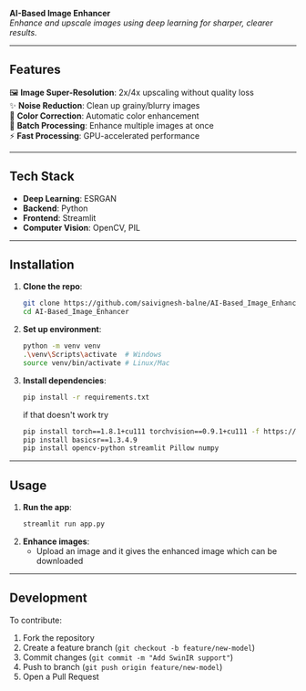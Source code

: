 **AI-Based Image Enhancer**  
*Enhance and upscale images using deep learning for sharper, clearer results.*

---

## **Features**  
🖼️ **Image Super-Resolution**: 2x/4x upscaling without quality loss  
✨ **Noise Reduction**: Clean up grainy/blurry images  
🎨 **Color Correction**: Automatic color enhancement  
📁 **Batch Processing**: Enhance multiple images at once  
⚡ **Fast Processing**: GPU-accelerated performance  

---

## **Tech Stack**  
- **Deep Learning**: ESRGAN  
- **Backend**: Python
- **Frontend**: Streamlit  
- **Computer Vision**: OpenCV, PIL  

---

## **Installation**  
1. **Clone the repo**:  
   ```bash  
   git clone https://github.com/saivignesh-balne/AI-Based_Image_Enhancer.git  
   cd AI-Based_Image_Enhancer  
   ```  

2. **Set up environment**:  
   ```bash  
   python -m venv venv
   .\venv\Scripts\activate  # Windows
   source venv/bin/activate # Linux/Mac
   ```  

3. **Install dependencies**:  
   ```bash  
   pip install -r requirements.txt  
   ```
   if that doesn't work try
   ```bash
   pip install torch==1.8.1+cu111 torchvision==0.9.1+cu111 -f https://download.pytorch.org/whl/torch_stable.html
   pip install basicsr==1.3.4.9
   pip install opencv-python streamlit Pillow numpy
   ```

---

## **Usage**  
1. **Run the app**:  
   ```bash  
   streamlit run app.py  
   ```  
2. **Enhance images**:  
   - Upload an image and it gives the enhanced image which can be downloaded

---

## **Development**  
To contribute:  
1. Fork the repository  
2. Create a feature branch (`git checkout -b feature/new-model`)  
3. Commit changes (`git commit -m "Add SwinIR support"`)  
4. Push to branch (`git push origin feature/new-model`)  
5. Open a Pull Request  
